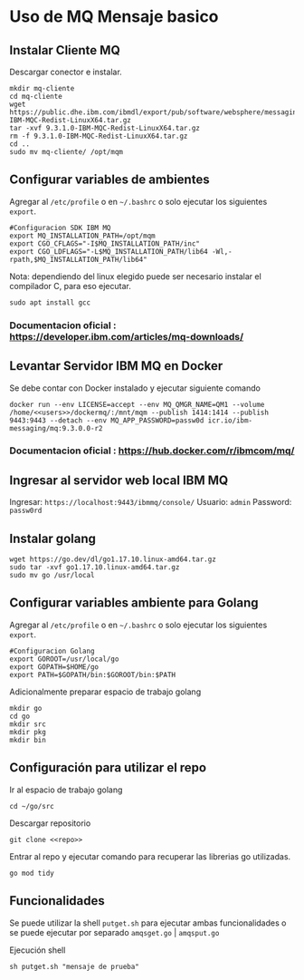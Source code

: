# Uso de MQ Mensaje basico

## Instalar Cliente MQ

Descargar conector e instalar.

```
mkdir mq-cliente
cd mq-cliente
wget https://public.dhe.ibm.com/ibmdl/export/pub/software/websphere/messaging/mqdev/redist/9.3.2.0-IBM-MQC-Redist-LinuxX64.tar.gz
tar -xvf 9.3.1.0-IBM-MQC-Redist-LinuxX64.tar.gz
rm -f 9.3.1.0-IBM-MQC-Redist-LinuxX64.tar.gz
cd ..
sudo mv mq-cliente/ /opt/mqm
```

## Configurar variables de ambientes

Agregar al `/etc/profile` o en `~/.bashrc` o solo ejecutar los siguientes `export`.

```
#Configuracion SDK IBM MQ
export MQ_INSTALLATION_PATH=/opt/mqm
export CGO_CFLAGS="-I$MQ_INSTALLATION_PATH/inc"
export CGO_LDFLAGS="-L$MQ_INSTALLATION_PATH/lib64 -Wl,-rpath,$MQ_INSTALLATION_PATH/lib64"
```

Nota: dependiendo del linux elegido puede ser necesario instalar el compilador C, para eso ejecutar.

```
sudo apt install gcc
```

### Documentacion oficial : https://developer.ibm.com/articles/mq-downloads/

## Levantar Servidor IBM MQ en Docker

Se debe contar con Docker instalado y ejecutar siguiente comando

```
docker run --env LICENSE=accept --env MQ_QMGR_NAME=QM1 --volume /home/<<users>>/dockermq/:/mnt/mqm --publish 1414:1414 --publish 9443:9443 --detach --env MQ_APP_PASSWORD=passw0d icr.io/ibm-messaging/mq:9.3.0.0-r2
```

### Documentacion oficial : https://hub.docker.com/r/ibmcom/mq/

## Ingresar al servidor web local IBM MQ

Ingresar: `https://localhost:9443/ibmmq/console/`
Usuario: `admin`
Password: `passw0rd`

## Instalar golang

```
wget https://go.dev/dl/go1.17.10.linux-amd64.tar.gz
sudo tar -xvf go1.17.10.linux-amd64.tar.gz
sudo mv go /usr/local
```

## Configurar variables ambiente para Golang

Agregar al `/etc/profile` o en `~/.bashrc` o solo ejecutar los siguientes `export`.

```
#Configuracion Golang
export GOROOT=/usr/local/go
export GOPATH=$HOME/go
export PATH=$GOPATH/bin:$GOROOT/bin:$PATH
```

Adicionalmente preparar espacio de trabajo golang

```
mkdir go
cd go
mkdir src
mkdir pkg
mkdir bin
```

## Configuración para utilizar el repo

Ir al espacio de trabajo golang

```
cd ~/go/src
```

Descargar repositorio

```
git clone <<repo>>
```

Entrar al repo y ejecutar comando para recuperar las librerias go utilizadas.

```
go mod tidy
```

## Funcionalidades

Se puede utilizar la shell `putget.sh` para ejecutar ambas funcionalidades o se puede ejecutar por separado `amqsget.go` | `amqsput.go`

Ejecución shell

```
sh putget.sh "mensaje de prueba"
```
